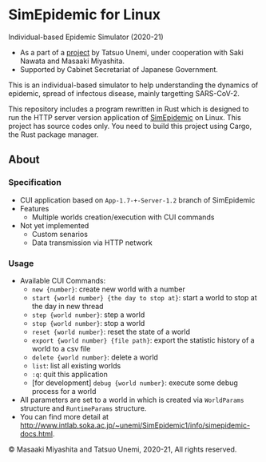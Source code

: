 # SimEpidemic for Linux
Individual-based Epidemic Simulator (2020-21)

- As a part of a [project](http://www.intlab.soka.ac.jp/~unemi/SimEpidemic1/info/) by Tatsuo Unemi, under cooperation with Saki Nawata and Masaaki Miyashita.
- Supported by Cabinet Secretariat of Japanese Government.

This is an individual-based simulator to help understanding the dynamics of epidemic, spread of infectous disease, mainly targetting SARS-CoV-2.

This repository includes a program rewritten in Rust which is designed to run the HTTP server version application of [SimEpidemic](https://github.com/unemi/SimEpidemic) on Linux. This project has source codes only. You need to build this project using Cargo, the Rust package manager.

## About
### Specification
- CUI application based on `App-1.7-+-Server-1.2` branch of SimEpidemic
- Features
   - Multiple worlds creation/execution with CUI commands
- Not yet implemented
   - Custom senarios
   - Data transmission via HTTP network
### Usage
- Available CUI Commands:
  - `new {number}`: create new world with a number
  - `start {world number} {the day to stop at}`: start a world to stop at the day in new thread
  - `step {world number}`: step a world
  - `stop {world number}`: stop a world
  - `reset {world number}`: reset the state of a world
  - `export {world number} {file path}`: export the statistic history of a world to a csv file
  - `delete {world number}`: delete a world
  - `list`: list all existing worlds
  - `:q`: quit this application
  - [for development] `debug {world number}`: execute some debug process for a world
- All parameters are set to a world in which is created via `WorldParams` structure and `RuntimeParams` structure.
- You can find more detail at http://www.intlab.soka.ac.jp/~unemi/SimEpidemic1/info/simepidemic-docs.html.

&copy; Masaaki Miyashita and Tatsuo Unemi, 2020-21, All rights reserved.
